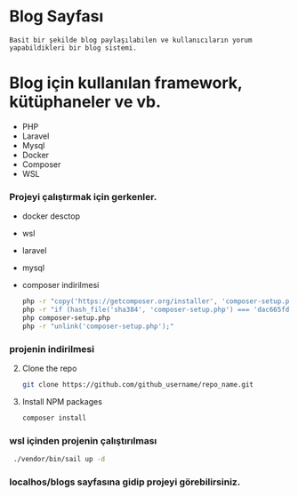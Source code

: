 # Blog Sayfası

    Basit bir şekilde blog paylaşılabilen ve kullanıcıların yorum yapabildikleri bir blog sistemi.

# Blog için kullanılan framework, kütüphaneler ve vb.

-   PHP
-   Laravel
-   Mysql
-   Docker
-   Composer
-   WSL

### Projeyi çalıştırmak için gerkenler.

-   docker desctop
-   wsl
-   laravel
-   mysql

-   composer indirilmesi
    ```sh
    php -r "copy('https://getcomposer.org/installer', 'composer-setup.php');"
    php -r "if (hash_file('sha384', 'composer-setup.php') === 'dac665fdc30fdd8ec78b38b9800061b4150413ff2e3b6f88543c636f7cd84f6db9189d43a81e5503cda447da73c7e5b6') { echo 'Installer verified'; } else { echo 'Installer corrupt'; unlink('composer-setup.php'); } echo PHP_EOL;"
    php composer-setup.php
    php -r "unlink('composer-setup.php');"
    ```

### projenin indirilmesi

2. Clone the repo
    ```sh
    git clone https://github.com/github_username/repo_name.git
    ```
3. Install NPM packages
    ```sh
    composer install
    ```

### wsl içinden projenin çalıştırılması

   ```sh
    ./vendor/bin/sail up -d
   ```

### localhos/blogs sayfasına gidip projeyi görebilirsiniz.
